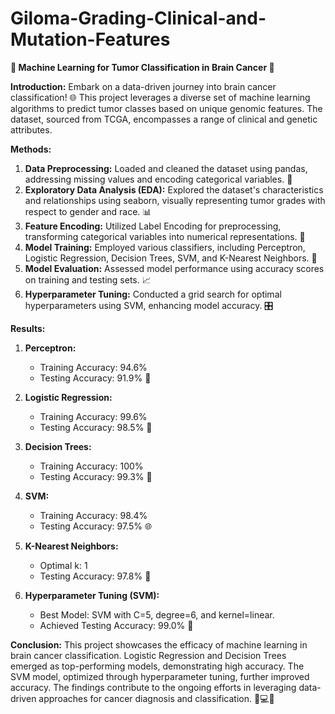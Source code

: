 # Giloma-Grading-Clinical-and-Mutation-Features

**🧠 Machine Learning for Tumor Classification in Brain Cancer 🚀**

**Introduction:**
Embark on a data-driven journey into brain cancer classification! 🌐 This project leverages a diverse set of machine learning algorithms to predict tumor classes based on unique genomic features. The dataset, sourced from TCGA, encompasses a range of clinical and genetic attributes.

**Methods:**
1. **Data Preprocessing:** Loaded and cleaned the dataset using pandas, addressing missing values and encoding categorical variables. 🧹
2. **Exploratory Data Analysis (EDA):** Explored the dataset's characteristics and relationships using seaborn, visually representing tumor grades with respect to gender and race. 📊
3. **Feature Encoding:** Utilized Label Encoding for preprocessing, transforming categorical variables into numerical representations. 🔄
4. **Model Training:** Employed various classifiers, including Perceptron, Logistic Regression, Decision Trees, SVM, and K-Nearest Neighbors. 🤖
5. **Model Evaluation:** Assessed model performance using accuracy scores on training and testing sets. 📈
6. **Hyperparameter Tuning:** Conducted a grid search for optimal hyperparameters using SVM, enhancing model accuracy. 🎛️

**Results:**
1. **Perceptron:**
   - Training Accuracy: 94.6%
   - Testing Accuracy: 91.9% 🎯

2. **Logistic Regression:**
   - Training Accuracy: 99.6%
   - Testing Accuracy: 98.5% 🚀

3. **Decision Trees:**
   - Training Accuracy: 100%
   - Testing Accuracy: 99.3% 🌳

4. **SVM:**
   - Training Accuracy: 98.4%
   - Testing Accuracy: 97.5% 🌐

5. **K-Nearest Neighbors:**
   - Optimal k: 1
   - Testing Accuracy: 97.8% 🤝

6. **Hyperparameter Tuning (SVM):**
   - Best Model: SVM with C=5, degree=6, and kernel=linear.
   - Achieved Testing Accuracy: 99.0% 🚀

**Conclusion:**
This project showcases the efficacy of machine learning in brain cancer classification. Logistic Regression and Decision Trees emerged as top-performing models, demonstrating high accuracy. The SVM model, optimized through hyperparameter tuning, further improved accuracy. The findings contribute to the ongoing efforts in leveraging data-driven approaches for cancer diagnosis and classification. 🧠💻🚀
